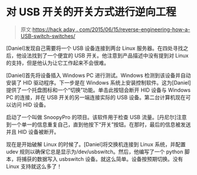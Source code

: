 # 对 USB 开关的开关方式进行逆向工程

> 原文:[https://hack aday . com/2015/06/15/reverse-engineering-how-a-USB-switch-switches/](https://hackaday.com/2015/06/15/reverse-engineering-how-a-usb-switch-switches/)

[Daniel]发现自己需要将一个 USB 设备连接到两台 Linux 服务器。在四处寻找之后，他设法找到了一个便宜的 USB 开关。他注意到产品描述中没有提到对 Linux 的支持，但是他认为让它工作起来不会很难。

[Daniel]首先将设备插入 Windows PC 进行测试。Windows 检测到该设备并自动安装了 HID 驱动程序。下一步是在 Windows 系统上安装控制软件。这为[Daniel]提供了一个托盘图标和一个“切换”功能。单击此按钮会断开 HID 设备与 Windows PC 的连接，并在 USB 开关的另一端连接实际的 USB 设备。第二台计算机现在可以访问 HID 设备。

启动了一个叫做 SnoopyPro 的项目。该软件用于检查 USB 流量。[丹尼尔]注意到一个单一的信息重复自己，直到他按下“开关”按钮。在那时，最后的信息被发送并且 HID 设备被断开。

现在是开始破解 Linux 的时候了。[Daniel]将交换机连接到 Linux 系统，并配置 udev 规则以确保它总是显示为/dev/usbswitch。然后，他编写了一个 python 脚本，将捕获的数据写入 usbswitch 设备。就这么简单。设备按预期切换。没有 Linux 支持就这么多了！